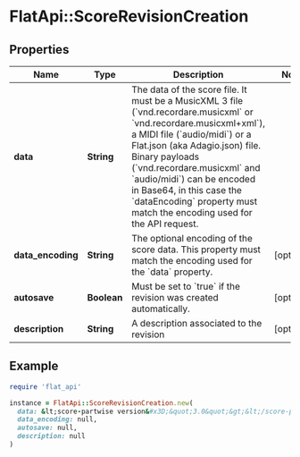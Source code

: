 # FlatApi::ScoreRevisionCreation

## Properties

| Name | Type | Description | Notes |
| ---- | ---- | ----------- | ----- |
| **data** | **String** | The data of the score file. It must be a MusicXML 3 file (&#x60;vnd.recordare.musicxml&#x60; or &#x60;vnd.recordare.musicxml+xml&#x60;), a MIDI file (&#x60;audio/midi&#x60;) or a Flat.json (aka Adagio.json) file. Binary payloads (&#x60;vnd.recordare.musicxml&#x60; and &#x60;audio/midi&#x60;) can be encoded in Base64, in this case the &#x60;dataEncoding&#x60; property must match the encoding used for the API request.  |  |
| **data_encoding** | **String** | The optional encoding of the score data. This property must match the encoding used for the &#x60;data&#x60; property. | [optional] |
| **autosave** | **Boolean** | Must be set to &#x60;true&#x60; if the revision was created automatically.  | [optional] |
| **description** | **String** | A description associated to the revision | [optional] |

## Example

```ruby
require 'flat_api'

instance = FlatApi::ScoreRevisionCreation.new(
  data: &lt;score-partwise version&#x3D;&quot;3.0&quot;&gt;&lt;/score-partwise&gt;,
  data_encoding: null,
  autosave: null,
  description: null
)
```

